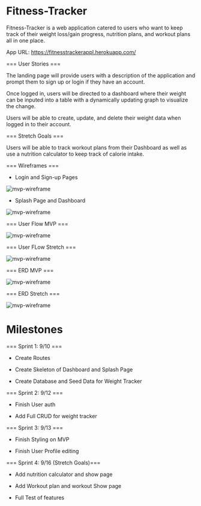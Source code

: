 # Fitness-Tracker

Fitness-Tracker is a web application catered to users who want to keep track of their weight loss/gain progress, nutrition plans, and workout plans all in one place.

App URL: https://fitnesstrackerappl.herokuapp.com/

=== User Stories ===

The landing page will provide users with a description of the application and prompt them to sign up or login if they have an account.

Once logged in, users will be directed to a dashboard where their weight can be inputed into a table with a dynamically updating graph to visualize the change. 

Users will be able to create, update, and delete their weight data when logged in to their account.

=== Stretch Goals ===

Users will be able to track workout plans from their Dashboard as well as use a nutrition calculator to keep track of calorie intake.


=== Wireframes ===

- Login and Sign-up Pages

![mvp-wireframe](./readme-images/Login_Modal.png)

- Splash Page and Dashboard

![mvp-wireframe](./readme-images/Splash_Page.png)


=== User Flow MVP ===

![mvp-wireframe](./readme-images/MVPUserFlow.png)

=== User FLow Stretch ===

![mvp-wireframe](./readme-images/UserFlow.png)

=== ERD MVP ===

![mvp-wireframe](./readme-images/ERD_MVP.png)

=== ERD Stretch ===

![mvp-wireframe](./readme-images/ERD.png)


# Milestones

=== Sprint 1: 9/10 ===

- Create Routes

- Create Skeleton of Dashboard and Splash Page

- Create Database and Seed Data for Weight Tracker

=== Sprint 2: 9/12 ===

- Finish User auth

- Add Full CRUD for weight tracker

=== Sprint 3: 9/13 ===

- Finish Styling on MVP

- Finish User Profile editing

=== Sprint 4: 9/16 (Stretch Goals)===

- Add nutrition calculator and show page

- Add Workout plan and workout Show page

- Full Test of features 

